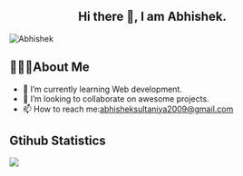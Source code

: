 <h2 align="center">Hi there 👋, I am Abhishek.</h2>

<p align="left"> <img src="https://komarev.com/ghpvc/?username=abhishek-sultaniya&label=Profile%20views&color=0e75b6&style=flat" alt="Abhishek" /> </p>

## 🙋🏽‍♂️About Me
- 🌱 I’m currently learning Web development.
- 👯 I’m looking to collaborate on awesome projects.
- 📫 How to reach me:abhisheksultaniya2009@gmail.com

## Gtihub Statistics

<div>
<a href="https://github-readme-stats.vercel.app/api?username=abhishek-sultaniya&show_icons=true&count_private=true&theme=onedark">
  <img  align="left" src="https://github-readme-stats.vercel.app/api?username=abhishek-sultaniya&show_icons=true&count_private=true&theme=onedark" />
</a>
<a href="https://github-readme-stats.vercel.app/api/top-langs/?username=abhishek-sultaniya&theme=onedark">
<!--   <img align="right" src="https://github-readme-stats.vercel.app/api/top-langs/?username=abhishek-sultaniya&theme=onedark&hide=html,handlebars" /> -->
</a>
</div>


<!-- ![Daily streak github of Abhishek](https://github-readme-streak-stats.herokuapp.com/?user=abhishek-sultaniya&theme=onedark) -->


<!--
**abhishek-sultaniya/abhishek-sultaniya** is a ✨ _special_ ✨ repository because its `README.md` (this file) appears on your GitHub profile.

Here are some ideas to get you started:

- 🔭 I’m currently working on ...
- 🌱 I’m currently learning ...
- 👯 I’m looking to collaborate on ...
- 🤔 I’m looking for help with ...
- 💬 Ask me about ...
- 📫 How to reach me: ...
- 😄 Pronouns: ...
- ⚡ Fun fact: ...
-->
